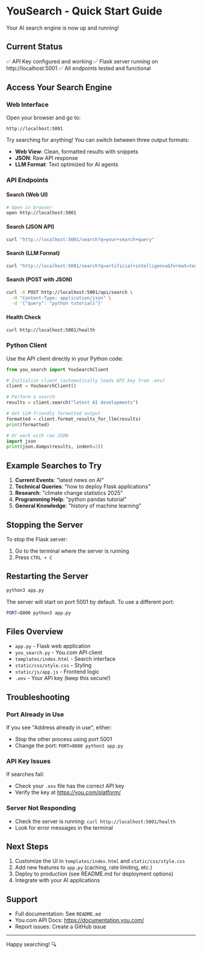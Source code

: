 # YouSearch - Quick Start Guide

Your AI search engine is now up and running!

## Current Status

✅ API Key configured and working
✅ Flask server running on http://localhost:5001
✅ All endpoints tested and functional

## Access Your Search Engine

### Web Interface
Open your browser and go to:
```
http://localhost:5001
```

Try searching for anything! You can switch between three output formats:
- **Web View**: Clean, formatted results with snippets
- **JSON**: Raw API response
- **LLM Format**: Text optimized for AI agents

### API Endpoints

#### Search (Web UI)
```bash
# Open in browser
open http://localhost:5001
```

#### Search (JSON API)
```bash
curl "http://localhost:5001/search?q=your+search+query"
```

#### Search (LLM Format)
```bash
curl "http://localhost:5001/search?q=artificial+intelligence&format=text"
```

#### Search (POST with JSON)
```bash
curl -X POST http://localhost:5001/api/search \
  -H "Content-Type: application/json" \
  -d '{"query": "python tutorials"}'
```

#### Health Check
```bash
curl http://localhost:5001/health
```

### Python Client

Use the API client directly in your Python code:

```python
from you_search import YouSearchClient

# Initialize client (automatically loads API key from .env)
client = YouSearchClient()

# Perform a search
results = client.search("latest AI developments")

# Get LLM-friendly formatted output
formatted = client.format_results_for_llm(results)
print(formatted)

# Or work with raw JSON
import json
print(json.dumps(results, indent=2))
```

## Example Searches to Try

1. **Current Events**: "latest news on AI"
2. **Technical Queries**: "how to deploy Flask applications"
3. **Research**: "climate change statistics 2025"
4. **Programming Help**: "python pandas tutorial"
5. **General Knowledge**: "history of machine learning"

## Stopping the Server

To stop the Flask server:
1. Go to the terminal where the server is running
2. Press `CTRL + C`

## Restarting the Server

```bash
python3 app.py
```

The server will start on port 5001 by default. To use a different port:

```bash
PORT=8000 python3 app.py
```

## Files Overview

- `app.py` - Flask web application
- `you_search.py` - You.com API client
- `templates/index.html` - Search interface
- `static/css/style.css` - Styling
- `static/js/app.js` - Frontend logic
- `.env` - Your API key (keep this secure!)

## Troubleshooting

### Port Already in Use
If you see "Address already in use", either:
- Stop the other process using port 5001
- Change the port: `PORT=8080 python3 app.py`

### API Key Issues
If searches fail:
- Check your `.env` file has the correct API key
- Verify the key at https://you.com/platform/

### Server Not Responding
- Check the server is running: `curl http://localhost:5001/health`
- Look for error messages in the terminal

## Next Steps

1. Customize the UI in `templates/index.html` and `static/css/style.css`
2. Add new features to `app.py` (caching, rate limiting, etc.)
3. Deploy to production (see README.md for deployment options)
4. Integrate with your AI applications

## Support

- Full documentation: See `README.md`
- You.com API Docs: https://documentation.you.com/
- Report issues: Create a GitHub issue

---

Happy searching! 🔍
